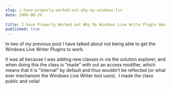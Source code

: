 ```yaml
---
slug: i-have-properly-worked-out-why-my-windows-liv
date: 2006-08-20
 
title: I have Properly Worked out Why My Windows Live Write Plugin Was Not Working
published: true
---
```

<p>In two of my previous post I have talked about not being able to get the Windows Live Writer Plugins to work.</p> <p>It was all because I was adding new classes in via the solution explorer, and when doing this the class is "made" with out an access modifier, which means that it is "internal" by default and thus wouldn't be reflected (or what ever mechanism the Windows Live Writer tool uses).  I made the class public and voila!</p>

